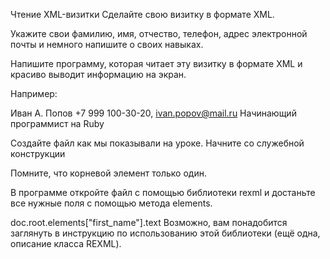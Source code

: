 ﻿Чтение XML-визитки
Сделайте свою визитку в формате XML.

Укажите свои фамилию, имя, отчество, телефон, адрес электронной почты и немного напишите о своих навыках.

Напишите программу, которая читает эту визитку в формате XML и красиво выводит информацию на экран.

Например:

Иван А. Попов
+7 999 100-30-20, ivan.popov@mail.ru
Начинающий программист на Ruby

Создайте файл как мы показывали на уроке. Начните со служебной конструкции

<?xml version="1.0" encoding="utf-8"?>
Помните, что корневой элемент только один.

В программе откройте файл с помощью библиотеки rexml и достаньте все нужные поля с помощью метода elements.

doc.root.elements["first_name"].text
Возможно, вам понадобится заглянуть в инструкцию по использованию этой библиотеки (ещё одна, описание класса REXML).